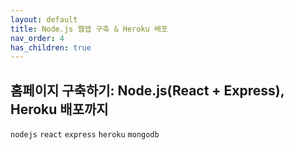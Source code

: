 ```yaml
---
layout: default
title: Node.js 웹앱 구축 & Heroku 배포
nav_order: 4
has_children: true
---
```


## 홈페이지 구축하기: Node.js(React + Express), Heroku 배포까지

`nodejs` `react` `express` `heroku` `mongodb`